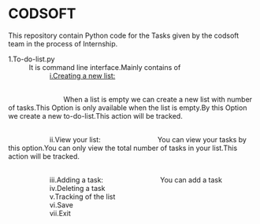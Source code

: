 # CODSOFT

This repository contain Python code for the Tasks given by the codsoft team in the process of Internship.

1.To-do-list.py
<br>
&emsp;&emsp;&emsp;It is command line interface.Mainly contains of
<br>&emsp;&emsp;&emsp;&emsp;&emsp;&emsp;<u>i.Creating a new list:</u>

<br>&emsp;&emsp;&emsp;&emsp;&emsp;&emsp;&emsp;&emsp;When a list is empty we can create a new list with number of tasks.This Option is only available when the list is empty.By this Option we create a new to-do-list.This action will be tracked.

<br>&emsp;&emsp;&emsp;&emsp;&emsp;&emsp;ii.View your list:
&emsp;&emsp;&emsp;&emsp;&emsp;&emsp;&emsp;&emsp;You can view your tasks by this option.You can only view the total number of tasks in your list.This action will be tracked.

<br>&emsp;&emsp;&emsp;&emsp;&emsp;&emsp;iii.Adding a task:
&emsp;&emsp;&emsp;&emsp;&emsp;&emsp;&emsp;&emsp;You can add a task 
              <br>&emsp;&emsp;&emsp;&emsp;&emsp;&emsp;iv.Deleting a task
              <br>&emsp;&emsp;&emsp;&emsp;&emsp;&emsp;v.Tracking of the list
              <br>&emsp;&emsp;&emsp;&emsp;&emsp;&emsp;vi.Save
              <br>&emsp;&emsp;&emsp;&emsp;&emsp;&emsp;vii.Exit
  
